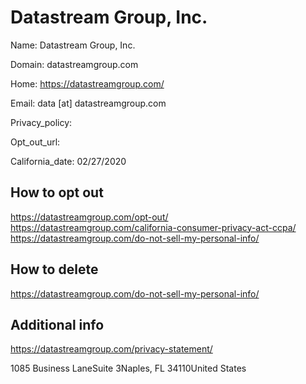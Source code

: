 
# Datastream Group, Inc.

Name: Datastream Group, Inc.

Domain: datastreamgroup.com

Home: https://datastreamgroup.com/

Email: data [at] datastreamgroup.com

Privacy_policy: 

Opt_out_url: 

California_date: 02/27/2020



## How to opt out

https://datastreamgroup.com/opt-out/
https://datastreamgroup.com/california-consumer-privacy-act-ccpa/
https://datastreamgroup.com/do-not-sell-my-personal-info/

## How to delete

https://datastreamgroup.com/do-not-sell-my-personal-info/

## Additional info

https://datastreamgroup.com/privacy-statement/

1085 Business LaneSuite 3Naples, FL 34110United States

